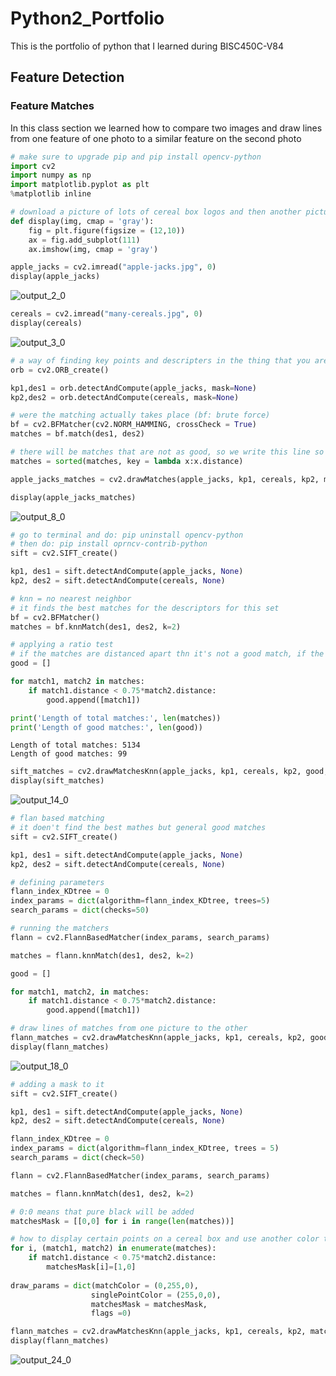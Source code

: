 # Python2_Portfolio
This is the portfolio of python that I learned during BISC450C-V84

## Feature Detection
### Feature Matches

In this class section we learned how to compare two images and draw lines from one feature of one photo to a similar feature on the second photo 

```python
# make sure to upgrade pip and pip install opencv-python
import cv2
import numpy as np
import matplotlib.pyplot as plt 
%matplotlib inline
```


```python
# download a picture of lots of cereal box logos and then another picture with just one of the matching box logos 
def display(img, cmap = 'gray'):
    fig = plt.figure(figsize = (12,10))
    ax = fig.add_subplot(111)
    ax.imshow(img, cmap = 'gray')
```


```python
apple_jacks = cv2.imread("apple-jacks.jpg", 0)
display(apple_jacks)
```


![output_2_0](https://github.com/user-attachments/assets/617cbdda-4e78-4fdd-aa1e-3d3ef4ac6ec5)




```python
cereals = cv2.imread("many-cereals.jpg", 0)
display(cereals)
```


![output_3_0](https://github.com/user-attachments/assets/45f646e7-80e3-44c4-b6a1-0e8bc4f7a433)




```python
# a way of finding key points and descripters in the thing that you are searching
orb = cv2.ORB_create()

kp1,des1 = orb.detectAndCompute(apple_jacks, mask=None)
kp2,des2 = orb.detectAndCompute(cereals, mask=None)
```


```python
# were the matching actually takes place (bf: brute force) 
bf = cv2.BFMatcher(cv2.NORM_HAMMING, crossCheck = True)
matches = bf.match(des1, des2)
```


```python
# there will be matches that are not as good, so we write this line so that we only get the good matches 
matches = sorted(matches, key = lambda x:x.distance)
```


```python
apple_jacks_matches = cv2.drawMatches(apple_jacks, kp1, cereals, kp2, matches[:25], None, flags = 2)
```


```python
display(apple_jacks_matches)
```


![output_8_0](https://github.com/user-attachments/assets/ba8905ab-513c-4d83-9025-93976a0b1a51)




```python
# go to terminal and do: pip uninstall opencv-python
# then do: pip install oprncv-contrib-python
sift = cv2.SIFT_create()
```


```python
kp1, des1 = sift.detectAndCompute(apple_jacks, None)
kp2, des2 = sift.detectAndCompute(cereals, None)
```


```python
# knn = no nearest neighbor
# it finds the best matches for the descriptors for this set 
bf = cv2.BFMatcher()
matches = bf.knnMatch(des1, des2, k=2)
```


```python
# applying a ratio test 
# if the matches are distanced apart thn it's not a good match, if the matches are clustered together then we probably have the correct box 
good = []

for match1, match2 in matches: 
    if match1.distance < 0.75*match2.distance:
        good.append([match1])
```


```python
print('Length of total matches:', len(matches))
print('Length of good matches:', len(good))
```

    Length of total matches: 5134
    Length of good matches: 99



```python
sift_matches = cv2.drawMatchesKnn(apple_jacks, kp1, cereals, kp2, good, None, flags =2)
display(sift_matches)
```


![output_14_0](https://github.com/user-attachments/assets/a099470e-8c22-43f2-a2b4-1dee861e0f59)




```python
# flan based matching 
# it doen't find the best mathes but general good matches 
sift = cv2.SIFT_create()

kp1, des1 = sift.detectAndCompute(apple_jacks, None)
kp2, des2 = sift.detectAndCompute(cereals, None)
```


```python
# defining parameters 
flann_index_KDtree = 0 
index_params = dict(algorithm=flann_index_KDtree, trees=5)
search_params = dict(checks=50)
```


```python
# running the matchers 
flann = cv2.FlannBasedMatcher(index_params, search_params)

matches = flann.knnMatch(des1, des2, k=2)

good = []

for match1, match2, in matches: 
    if match1.distance < 0.75*match2.distance: 
        good.append([match1])
```


```python
# draw lines of matches from one picture to the other
flann_matches = cv2.drawMatchesKnn(apple_jacks, kp1, cereals, kp2, good, None, flags = 0)
display(flann_matches)
```


![output_18_0](https://github.com/user-attachments/assets/f45fb841-7561-4da2-aaf5-e4c66e84e2e0)




```python
# adding a mask to it 
sift = cv2.SIFT_create()

kp1, des1 = sift.detectAndCompute(apple_jacks, None)
kp2, des2 = sift.detectAndCompute(cereals, None)
```


```python
flann_index_KDtree = 0
index_params = dict(algorithm=flann_index_KDtree, trees = 5)
search_params = dict(check=50)
```


```python
flann = cv2.FlannBasedMatcher(index_params, search_params)

matches = flann.knnMatch(des1, des2, k=2)
```


```python
# 0:0 means that pure black will be added 
matchesMask = [[0,0] for i in range(len(matches))]
```


```python
# how to display certain points on a cereal box and use another color to connect the two to see where it came from 
for i, (match1, match2) in enumerate(matches):
    if match1.distance < 0.75*match2.distance:
        matchesMask[i]=[1,0]
        
draw_params = dict(matchColor = (0,255,0),
                  singlePointColor = (255,0,0),
                  matchesMask = matchesMask, 
                  flags =0)
```


```python
flann_matches = cv2.drawMatchesKnn(apple_jacks, kp1, cereals, kp2, matches, None, **draw_params)
display(flann_matches)
```



![output_24_0](https://github.com/user-attachments/assets/f11b98a9-ffc4-49af-a45e-3d2780d8a5ed)

